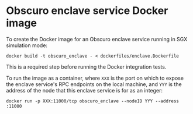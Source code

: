 # Obscuro enclave service Docker image

To create the Docker image for an Obscuro enclave service running in SGX simulation mode:

    docker build -t obscuro_enclave - < dockerfiles/enclave.Dockerfile

This is a required step before running the Docker integration tests.

To run the image as a container, where `XXX` is the port on which to expose the enclave service's RPC endpoints on the 
local machine, and `YYY` is the address of the node that this enclave service is for as an integer:

    docker run -p XXX:11000/tcp obscuro_enclave --nodeID YYY --address :11000

